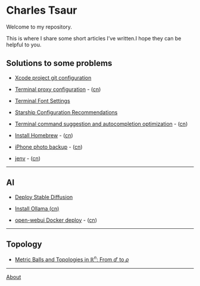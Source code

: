 <script>
MathJax = {
  tex: {
    inlineMath: [['$', '$'], ['\\(', '\\)']]
  }
};
</script>
<script id="MathJax-script" async
  src="https://cdn.jsdelivr.net/npm/mathjax@3/es5/tex-chtml.js">
</script>

# Charles Tsaur

Welcome to my repository.

This is where I share some short articles I’ve written.I hope they can be helpful to you.

## Solutions to some problems

* [Xcode project git configuration](Solutions_to_frequently_asked_questions/Xcode_project_git_configuration.md)

* [Terminal proxy configuration](Solutions_to_frequently_asked_questions/Terminal_proxy_configuration.md) - ([cn](Solutions_to_frequently_asked_questions/Terminal_proxy_configuration_cn.md))

* [Terminal Font Settings](Solutions_to_frequently_asked_questions/Terminal_font_settings.md)

* [Starship Configuration Recommendations](Solutions_to_frequently_asked_questions/Starship_Configuration_Recommendations.md)

* [Terminal command suggestion and autocompletion optimization](Solutions_to_frequently_asked_questions/Terminal_command_suggestion_and_autocompletion_optimization.md) - ([cn](Solutions_to_frequently_asked_questions/Terminal_command_suggestion_and_autocompletion_optimization_cn.md))

* [Install Homebrew](Solutions_to_frequently_asked_questions/Homebrew.md) - ([cn](Solutions_to_frequently_asked_questions/Homebrew_cn.md))

* [iPhone photo backup](Solutions_to_frequently_asked_questions/iPhone_photo_backup.md) - ([cn](Solutions_to_frequently_asked_questions/iPhone_photo_backup_cn.md))

* [jenv](Solutions_to_frequently_asked_questions/jenv.md) - ([cn](Solutions_to_frequently_asked_questions/jenv_cn.md))

---

## AI

* [Deploy Stable Diffusion](AI/Stable_Diffusion.md)

* [Install Ollama (cn)](AI/Ollama.md)

* [open-webui Docker deploy](AI/open-webui_Docker_deploy.md) - ([cn](AI/open-webui_Docker_deploy_cn.md))

---

## Topology

* [Metric Balls and Topologies in $\mathbb{R}^n$: From $d'$ to $\rho$](Topology/Metric_Balls_and_Topologies.md)

---

[About](about.md)
